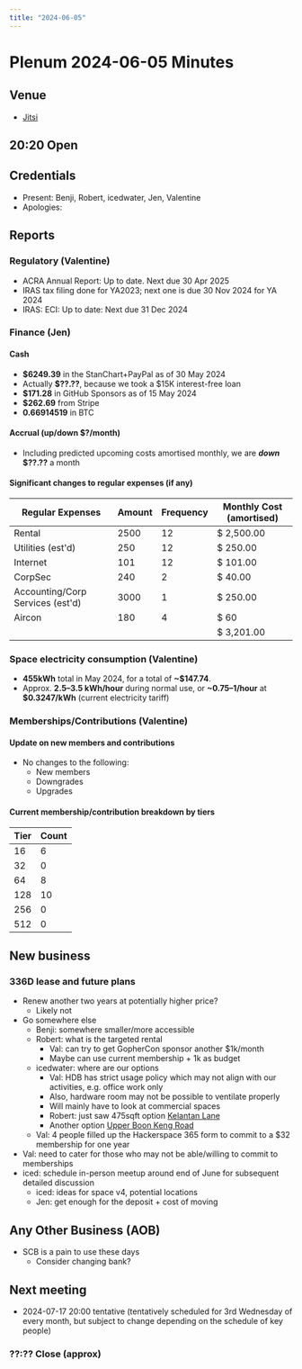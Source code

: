 ```yaml
---
title: "2024-06-05"
---
```


# Plenum 2024-06-05 Minutes

<!-- Standing reminder: please copy and paste the agenda into an editor with autosave like Wikimedia's Etherpad, to avoid issues with system crashes -->

## Venue

- [Jitsi](https://meet.jit.si/moderated/bc262a32af0f10ea1c96399f8455f11c91d98f5d29603edba6b4c2a588257b97)

## 20:20 Open

## Credentials

- Present: Benji, Robert, icedwater, Jen, Valentine
- Apologies: 

## Reports

### Regulatory (Valentine)
- ACRA Annual Report: Up to date. Next due 30 Apr 2025
- IRAS tax filing done for YA2023; next one is due 30 Nov 2024 for YA 2024
- IRAS: ECI: Up to date: Next due 31 Dec 2024

### Finance (Jen)

#### Cash
- **$6249.39** in the StanChart+PayPal as of 30 May 2024
- Actually **$??.??**, because we took a $15K interest-free loan
- **$171.28** in GitHub Sponsors as of 15 May 2024
- **$262.69** from Stripe
- **0.66914519** in BTC

#### Accrual (up/down $?/month)
- Including predicted upcoming costs amortised monthly, we are **_down_ $??.??** a month

#### Significant changes to regular expenses (if any)

| Regular Expenses                 | Amount | Frequency | Monthly Cost (amortised) |
| -------------------------------- | ------ | --------- | ------------------------ |
| Rental                           | 2500   | 12        | $ 2,500.00               |
| Utilities (est'd)                | 250    | 12        | $ 250.00                 |
| Internet                         | 101    | 12        | $ 101.00                 |
| CorpSec                          | 240    | 2         | $ 40.00                  |
| Accounting/Corp Services (est'd) | 3000   | 1         | $ 250.00                 |
| Aircon                           | 180    | 4         | $ 60                     |
|                                  |        |           | $ 3,201.00               |

### Space electricity consumption (Valentine)

- **455kWh** total in May 2024, for a total of **~$147.74**.
- Approx. **2.5–3.5 kWh/hour** during normal use, or **~$0.75–$1/hour** at **$0.3247/kWh** (current electricity tariff)

### Memberships/Contributions (Valentine)

#### Update on new members and contributions

- No changes to the following:
  - New members
  - Downgrades
  - Upgrades

#### Current membership/contribution breakdown by tiers

| Tier | Count |
| ---- | ----- |
| 16   | 6     |
| 32   | 0     |
| 64   | 8     |
| 128  | 10    |
| 256  | 0     |
| 512  | 0     |

## New business

### 336D lease and future plans

- Renew another two years at potentially higher price?
  - Likely not
- Go somewhere else
  - Benji: somewhere smaller/more accessible
  - Robert: what is the targeted rental
    - Val: can try to get GopherCon sponsor another $1k/month
    - Maybe can use current membership + 1k as budget
  - icedwater: where are our options
    - Val: HDB has strict usage policy which may not align with our activities, e.g. office work only
    - Also, hardware room may not be possible to ventilate properly
    - Will mainly have to look at commercial spaces
    - Robert: just saw 475sqft option [Kelantan Lane](https://www.commercialguru.com.sg/listing/for-rent-kelatan-lane-25193877)
    - Another option [Upper Boon Keng Road](https://www.commercialguru.com.sg/listing/for-rent-upper-boon-keng-road-24803729)
  - Val: 4 people filled up the Hackerspace 365 form to commit to a $32 membership for one year
- Val: need to cater for those who may not be able/willing to commit to memberships
- iced: schedule in-person meetup around end of June for subsequent detailed discussion
  - iced: ideas for space v4, potential locations
  - Jen: get enough for the deposit + cost of moving

## Any Other Business (AOB)

- SCB is a pain to use these days
  - Consider changing bank?

## Next meeting

- 2024-07-17 20:00 tentative (tentatively scheduled for 3rd Wednesday of every month, but subject to change depending on the schedule of key people)

### ??:?? Close (approx)

